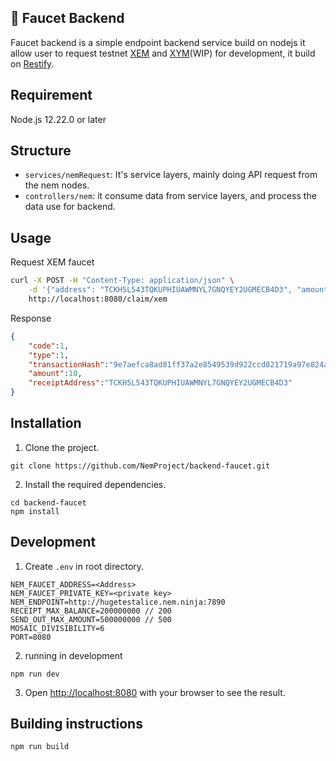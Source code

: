 ## :potable_water: Faucet Backend

Faucet backend is a simple endpoint backend service build on nodejs it allow user to request testnet [XEM](https://testnet-explorer.nemtool.com) and [XYM](https://testnet.symbol.fyi)(WIP) for development, it build on [Restify](http://restify.com/).

## Requirement

Node.js 12.22.0 or later

## Structure

- `services/nemRequest`: It's service layers, mainly doing API request from the nem nodes.
- `controllers/nem`: it consume data from service layers, and process the data use for backend.

## Usage

Request XEM faucet

``` bash
curl -X POST -H "Content-Type: application/json" \
    -d '{"address": "TCKH5L543TQKUPHIUAWMNYL7GNQYEY2UGMECB4D3", "amount": 10}' \
    http://localhost:8080/claim/xem
```

Response

```json
{
    "code":1,
    "type":1,
    "transactionHash":"9e7aefca8ad81ff37a2e8549539d922ccd821719a97e824a58814c3032f4dd85",
    "amount":10,
    "receiptAddress":"TCKH5L543TQKUPHIUAWMNYL7GNQYEY2UGMECB4D3"
}
```

## Installation

1. Clone the project.

```
git clone https://github.com/NemProject/backend-faucet.git
```

2. Install the required dependencies.

```
cd backend-faucet
npm install
```

## Development

1. Create `.env` in root directory.
```env
NEM_FAUCET_ADDRESS=<Address>
NEM_FAUCET_PRIVATE_KEY=<private key>
NEM_ENDPOINT=http://hugetestalice.nem.ninja:7890
RECEIPT_MAX_BALANCE=200000000 // 200
SEND_OUT_MAX_AMOUNT=500000000 // 500
MOSAIC_DIVISIBILITY=6
PORT=8080
```

2. running in development
```
npm run dev
```

3. Open [http://localhost:8080](http://localhost:8080) with your browser to see the result.

## Building instructions

```
npm run build
```